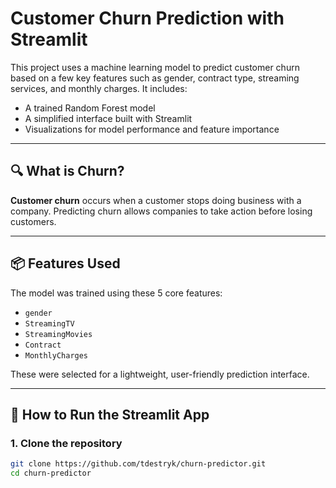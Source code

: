 # Customer Churn Prediction with Streamlit

This project uses a machine learning model to predict customer churn based on a few key features such as gender, contract type, streaming services, and monthly charges. It includes:

- A trained Random Forest model
- A simplified interface built with Streamlit
- Visualizations for model performance and feature importance

---

## 🔍 What is Churn?

**Customer churn** occurs when a customer stops doing business with a company. Predicting churn allows companies to take action before losing customers.

---

## 📦 Features Used

The model was trained using these 5 core features:
- `gender`
- `StreamingTV`
- `StreamingMovies`
- `Contract`
- `MonthlyCharges`

These were selected for a lightweight, user-friendly prediction interface.

---

## 🚀 How to Run the Streamlit App

### 1. Clone the repository
```bash
git clone https://github.com/tdestryk/churn-predictor.git
cd churn-predictor
